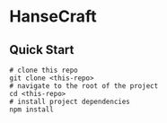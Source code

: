 # HanseCraft


## Quick Start
```
# clone this repo
git clone <this-repo>
# navigate to the root of the project
cd <this-repo>
# install project dependencies
npm install
```
